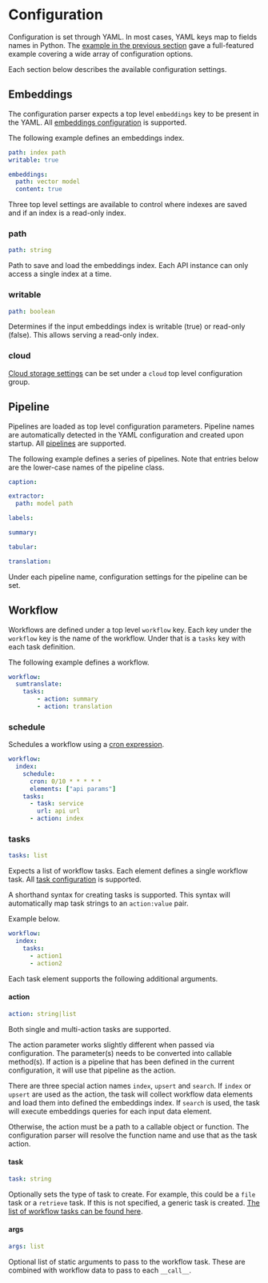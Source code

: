 # Configuration

Configuration is set through YAML. In most cases, YAML keys map to fields names in Python. The [example in the previous section](../) gave a full-featured example covering a wide array of configuration options.

Each section below describes the available configuration settings.

## Embeddings

The configuration parser expects a top level `embeddings` key to be present in the YAML. All [embeddings configuration](../../embeddings/configuration) is supported.

The following example defines an embeddings index.

```yaml
path: index path
writable: true

embeddings:
  path: vector model
  content: true
```

Three top level settings are available to control where indexes are saved and if an index is a read-only index.

### path
```yaml
path: string
```

Path to save and load the embeddings index. Each API instance can only access a single index at a time.

### writable
```yaml
path: boolean
```

Determines if the input embeddings index is writable (true) or read-only (false). This allows serving a read-only index.

### cloud
[Cloud storage settings](../../embeddings/configuration#cloud) can be set under a `cloud` top level configuration group.

## Pipeline

Pipelines are loaded as top level configuration parameters. Pipeline names are automatically detected in the YAML configuration and created upon startup. All [pipelines](../../pipeline) are supported.

The following example defines a series of pipelines. Note that entries below are the lower-case names of the pipeline class.

```yaml
caption:

extractor:
  path: model path

labels:

summary:

tabular:

translation:
```

Under each pipeline name, configuration settings for the pipeline can be set.

## Workflow

Workflows are defined under a top level `workflow` key. Each key under the `workflow` key is the name of the workflow. Under that is a `tasks` key with each task definition.

The following example defines a workflow.

```yaml
workflow:
  sumtranslate:
    tasks:
        - action: summary
        - action: translation
```

### schedule

Schedules a workflow using a [cron expression](../../workflow/schedule).

```yaml
workflow:
  index:
    schedule:
      cron: 0/10 * * * * *
      elements: ["api params"] 
    tasks:
      - task: service
        url: api url
      - action: index
```

### tasks
```yaml
tasks: list
```

Expects a list of workflow tasks. Each element defines a single workflow task. All [task configuration](../../workflow/task) is supported.

A shorthand syntax for creating tasks is supported. This syntax will automatically map task strings to an `action:value` pair.

Example below.

```yaml
workflow:
  index:
    tasks:
      - action1
      - action2
```

Each task element supports the following additional arguments.

#### action
```yaml
action: string|list
```

Both single and multi-action tasks are supported.

The action parameter works slightly different when passed via configuration. The parameter(s) needs to be converted into callable method(s). If action is a pipeline that has been defined in the current configuration, it will use that pipeline as the action.

There are three special action names `index`, `upsert` and `search`. If `index` or `upsert` are used as the action, the task will collect workflow data elements and load them into defined the embeddings index. If `search` is used, the task will execute embeddings queries for each input data element.

Otherwise, the action must be a path to a callable object or function. The configuration parser will resolve the function name and use that as the task action.

#### task
```yaml
task: string
```

Optionally sets the type of task to create. For example, this could be a `file` task or a `retrieve` task. If this is not specified, a generic task is created. [The list of workflow tasks can be found here](../../workflow).

#### args
```yaml
args: list
```

Optional list of static arguments to pass to the workflow task. These are combined with workflow data to pass to each `__call__`.
